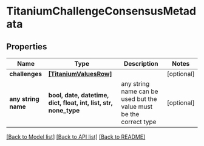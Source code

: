# TitaniumChallengeConsensusMetadata


## Properties
Name | Type | Description | Notes
------------ | ------------- | ------------- | -------------
**challenges** | [**[TitaniumValuesRow]**](TitaniumValuesRow.md) |  | [optional] 
**any string name** | **bool, date, datetime, dict, float, int, list, str, none_type** | any string name can be used but the value must be the correct type | [optional]

[[Back to Model list]](../README.md#documentation-for-models) [[Back to API list]](../README.md#documentation-for-api-endpoints) [[Back to README]](../README.md)


